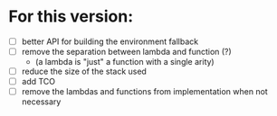 # For this version:

  - [ ] better API for building the environment fallback
  - [ ] remove the separation between lambda and function (?)
    - (a lambda is "just" a function with a single arity)
  - [ ] reduce the size of the stack used
  - [ ] add TCO
  - [ ] remove the lambdas and functions from implementation when not necessary
